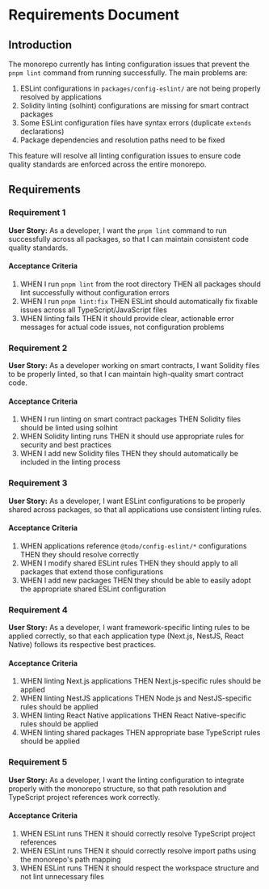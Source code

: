 # Requirements Document

## Introduction

The monorepo currently has linting configuration issues that prevent the `pnpm lint` command from running successfully. The main problems are:

1. ESLint configurations in `packages/config-eslint/` are not being properly resolved by applications
2. Solidity linting (solhint) configurations are missing for smart contract packages
3. Some ESLint configuration files have syntax errors (duplicate `extends` declarations)
4. Package dependencies and resolution paths need to be fixed

This feature will resolve all linting configuration issues to ensure code quality standards are enforced across the entire monorepo.

## Requirements

### Requirement 1

**User Story:** As a developer, I want the `pnpm lint` command to run successfully across all packages, so that I can maintain consistent code quality standards.

#### Acceptance Criteria

1. WHEN I run `pnpm lint` from the root directory THEN all packages should lint successfully without configuration errors
2. WHEN I run `pnpm lint:fix` THEN ESLint should automatically fix fixable issues across all TypeScript/JavaScript files
3. WHEN linting fails THEN it should provide clear, actionable error messages for actual code issues, not configuration problems

### Requirement 2

**User Story:** As a developer working on smart contracts, I want Solidity files to be properly linted, so that I can maintain high-quality smart contract code.

#### Acceptance Criteria

1. WHEN I run linting on smart contract packages THEN Solidity files should be linted using solhint
2. WHEN Solidity linting runs THEN it should use appropriate rules for security and best practices
3. WHEN I add new Solidity files THEN they should automatically be included in the linting process

### Requirement 3

**User Story:** As a developer, I want ESLint configurations to be properly shared across packages, so that all applications use consistent linting rules.

#### Acceptance Criteria

1. WHEN applications reference `@todo/config-eslint/*` configurations THEN they should resolve correctly
2. WHEN I modify shared ESLint rules THEN they should apply to all packages that extend those configurations
3. WHEN I add new packages THEN they should be able to easily adopt the appropriate shared ESLint configuration

### Requirement 4

**User Story:** As a developer, I want framework-specific linting rules to be applied correctly, so that each application type (Next.js, NestJS, React Native) follows its respective best practices.

#### Acceptance Criteria

1. WHEN linting Next.js applications THEN Next.js-specific rules should be applied
2. WHEN linting NestJS applications THEN Node.js and NestJS-specific rules should be applied
3. WHEN linting React Native applications THEN React Native-specific rules should be applied
4. WHEN linting shared packages THEN appropriate base TypeScript rules should be applied

### Requirement 5

**User Story:** As a developer, I want the linting configuration to integrate properly with the monorepo structure, so that path resolution and TypeScript project references work correctly.

#### Acceptance Criteria

1. WHEN ESLint runs THEN it should correctly resolve TypeScript project references
2. WHEN ESLint runs THEN it should correctly resolve import paths using the monorepo's path mapping
3. WHEN ESLint runs THEN it should respect the workspace structure and not lint unnecessary files